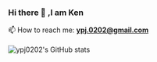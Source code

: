 ### Hi there 👋 ,I am Ken

<!--
**ypj0202/ypj0202** is a ✨ _special_ ✨ repository because its `README.md` (this file) appears on your GitHub profile.

Here are some ideas to get you started:

- 🔭 I’m currently working on ...
- 🌱 I’m currently learning ...
- 👯 I’m looking to collaborate on ...
- 🤔 I’m looking for help with ...
- 💬 Ask me about ...
- 😄 Pronouns: ...
- ⚡ Fun fact: ...
-->
📫 How to reach me: **ypj.0202@gmail.com** <br><br>
![ypj0202's GitHub stats](https://github-readme-stats.vercel.app/api?username=ypj0202&show_icons=true&theme=radical)
